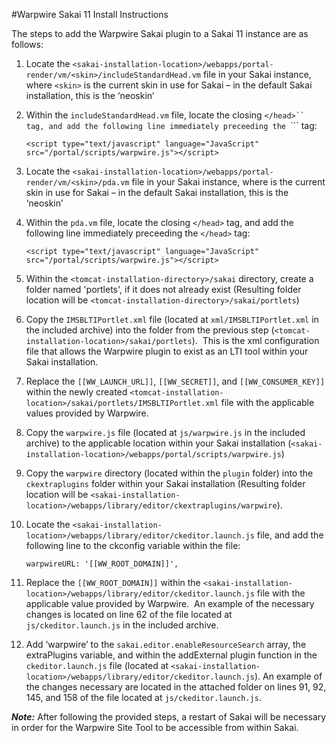#Warpwire Sakai 11 Install Instructions

The steps to add the Warpwire Sakai plugin to a Sakai 11 instance are as follows:

1. Locate the ```<sakai-installation-location>/webapps/portal-render/vm/<skin>/includeStandardHead.vm``` file in your Sakai instance, where ```<skin>``` is the current skin in use for Sakai – in the default Sakai installation, this is the ‘neoskin’

2. Within the ```includeStandardHead.vm``` file, locate the closing ```</head>`` tag, and add the following line immediately preceeding the ```</head>``` tag:  

     ```<script type="text/javascript" language="JavaScript" src="/portal/scripts/warpwire.js"></script>```

3. Locate the ```<sakai-installation-location>/webapps/portal-render/vm/<skin>/pda.vm``` file in your Sakai instance, where <skin> is the current skin in use for Sakai – in the default Sakai installation, this is the ‘neoskin’

4. Within the ```pda.vm``` file, locate the closing ```</head>``` tag, and add the following line immediately preceeding the ```</head>``` tag:

     ```<script type="text/javascript" language="JavaScript" src="/portal/scripts/warpwire.js"></script>```

5. Within the ```<tomcat-installation-directory>/sakai``` directory, create a folder named 'portlets', if it does not already exist (Resulting folder location will be ```<tomcat-installation-directory>/sakai/portlets```)

6. Copy the ```IMSBLTIPortlet.xml``` file (located at ```xml/IMSBLTIPortlet.xml``` in the included archive) into the folder from the previous step (```<tomcat-installation-location>/sakai/portlets```).  This is the xml configuration file that allows the Warpwire plugin to exist as an LTI tool within your Sakai installation.

7. Replace the ```[[WW_LAUNCH_URL]]```, ```[[WW_SECRET]]```, and ```[[WW_CONSUMER_KEY]]``` within the newly created ```<tomcat-installation-location>/sakai/portlets/IMSBLTIPortlet.xml``` file with the applicable values provided by Warpwire.

8. Copy the ```warpwire.js``` file (located at ```js/warpwire.js``` in the included archive) to the applicable location within your Sakai installation (```<sakai-installation-location>/webapps/portal/scripts/warpwire.js```)

9. Copy the ```warpwire``` directory (located within the ```plugin``` folder) into the ```ckextraplugins``` folder within your Sakai installation (Resulting folder location will be ```<sakai-installation-location>/webapps/library/editor/ckextraplugins/warpwire```).

10. Locate the ```<sakai-installation-location>/webapps/library/editor/ckeditor.launch.js``` file, and add the following line to the ckconfig variable within the file:

     ```warpwireURL: '[[WW_ROOT_DOMAIN]]',```

11. Replace the ```[[WW_ROOT_DOMAIN]]``` within the ```<sakai-installation-location>/webapps/library/editor/ckeditor.launch.js``` file with the applicable value provided by Warpwire.  An example of the necessary changes is located on line 62 of the file located at ```js/ckeditor.launch.js``` in the included archive.

12. Add ‘warpwire’ to the ```sakai.editor.enableResourceSearch``` array, the extraPlugins variable, and within the addExternal plugin function in the ```ckeditor.launch.js``` file (located at ```<sakai-installation-location>/webapps/library/editor/ckeditor.launch.js```).  An example of the changes necessary are located in the attached folder on lines 91, 92, 145, and 158 of the file located at ```js/ckeditor.launch.js```.


***Note:***  After following the provided steps, a restart of Sakai will be necessary in order for the Warpwire Site Tool to be accessible from within Sakai.
